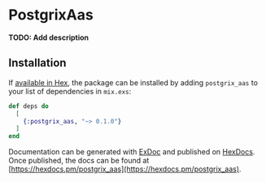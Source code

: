 # PostgrixAas

**TODO: Add description**

## Installation

If [available in Hex](https://hex.pm/docs/publish), the package can be installed
by adding `postgrix_aas` to your list of dependencies in `mix.exs`:

```elixir
def deps do
  [
    {:postgrix_aas, "~> 0.1.0"}
  ]
end
```

Documentation can be generated with [ExDoc](https://github.com/elixir-lang/ex_doc)
and published on [HexDocs](https://hexdocs.pm). Once published, the docs can
be found at [https://hexdocs.pm/postgrix_aas](https://hexdocs.pm/postgrix_aas).

